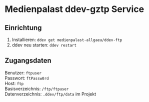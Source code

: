 
# Medienpalast ddev-gztp Service <!-- omit in toc -->

## Einrichtung

1. Installieren: `ddev get medienpalast-allgaeu/ddev-ftp`
4. ddev neu starten: `ddev restart`

## Zugangsdaten

Benutzer: `ftpuser`  
Passwort: `ftPassw0rd`  
Host: `ftp`  
Basisverzeichnis: `/ftp/ftpuser`  
Datenverzeichnis: `.ddev/ftp/data` im Projekt